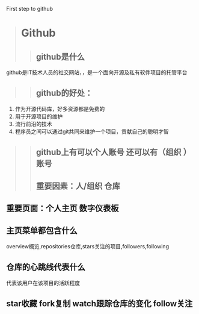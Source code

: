 First step to github
> # Github
>> ## github是什么  
  github是IT技术人员的社交网站，，是一个面向开源及私有软件项目的托管平台  
>> ## github的好处：  
 1. 作为开源代码库，好多资源都是免费的  
 2. 用于开源项目的维护  
 3. 流行前沿的技术  
 4. 程序员之间可以通过git共同来维护一个项目，贡献自己的聪明才智  
>> ## github上有可以个人账号 还可以有（组织 ）账号  
>> ## 重要因素：人/组织 仓库  
## 重要页面：个人主页 数字仪表板  
## 主页菜单都包含什么  
  overview概览,repositories仓库,stars关注的项目,followers,following  
## 仓库的心跳线代表什么
  代表该用户在该项目的活跃程度  
## star收藏 fork复制 watch跟踪仓库的变化 follow关注

